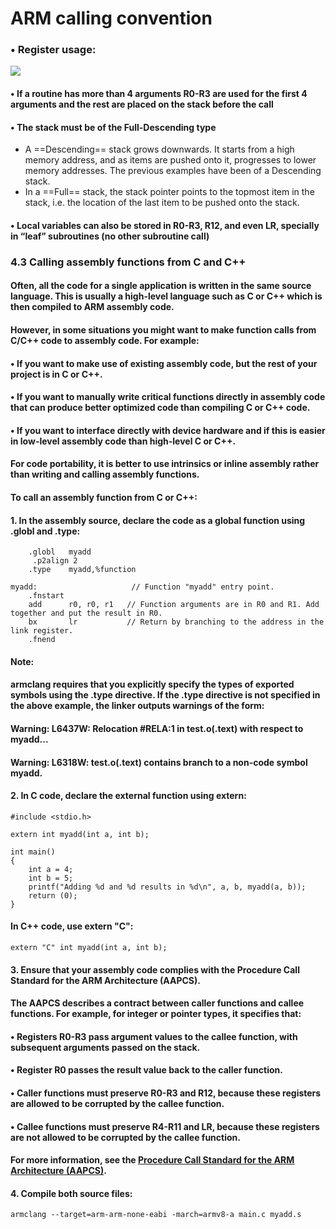 # ARM calling convention
### • Register usage:
![](https://i.imgur.com/iuXhZ4J.png)
#### • If a routine has more than 4 arguments R0-R3 are used for the first 4 arguments and the rest are placed on the stack before the call
#### • The stack must be of the Full-Descending type
 * A ==Descending== stack grows downwards. It starts from a high memory address, and as items are pushed onto it, progresses to lower memory addresses. The previous examples have been of a Descending stack.
 * In a ==Full== stack, the stack pointer points to the topmost item in the stack, i.e. the location of the last item to be pushed onto the stack.
#### • Local variables can also be stored in R0-R3, R12, and even LR, specially in “leaf” subroutines (no other subroutine call)

### 4.3 Calling assembly functions from C and C++
#### Often, all the code for a single application is written in the same source language. This is usually a high-level language such as C or C++ which is then compiled to ARM assembly code.

#### However, in some situations you might want to make function calls from C/C++ code to assembly code. For example:
#### • If you want to make use of existing assembly code, but the rest of your project is in C or C++.
#### • If you want to manually write critical functions directly in assembly code that can produce better optimized code than compiling C or C++ code.
#### • If you want to interface directly with device hardware and if this is easier in low-level assembly code than high-level C or C++.
#### For code portability, it is better to use intrinsics or inline assembly rather than writing and calling assembly functions.
#### To call an assembly function from C or C++:
#### 1. In the assembly source, declare the code as a global function using .globl and .type:
```
	.globl   myadd
     .p2align 2
	.type    myadd,%function
			
myadd:                     // Function "myadd" entry point.
	.fnstart
	add      r0, r0, r1   // Function arguments are in R0 and R1. Add together and put the result in R0.
	bx       lr           // Return by branching to the address in the link register.
	.fnend
```
#### Note:
#### armclang requires that you explicitly specify the types of exported symbols using the .type directive. If the .type directive is not specified in the above example, the linker outputs warnings of the form:
#### Warning: L6437W: Relocation #RELA:1 in test.o(.text) with respect to myadd...
#### Warning: L6318W: test.o(.text) contains branch to a non-code symbol myadd.
#### 2. In C code, declare the external function using extern:
```
#include <stdio.h>
					
extern int myadd(int a, int b);
					
int main()
{
	int a = 4;
	int b = 5;
	printf("Adding %d and %d results in %d\n", a, b, myadd(a, b));
	return (0);
}
```
#### In C++ code, use extern "C":
```
extern "C" int myadd(int a, int b);
```
#### 3. Ensure that your assembly code complies with the Procedure Call Standard for the ARM Architecture (AAPCS).
#### The AAPCS describes a contract between caller functions and callee functions. For example, for integer or pointer types, it specifies that:
#### • Registers R0-R3 pass argument values to the callee function, with subsequent arguments passed on the stack.
#### • Register R0 passes the result value back to the caller function.
#### • Caller functions must preserve R0-R3 and R12, because these registers are allowed to be corrupted by the callee function.
#### • Callee functions must preserve R4-R11 and LR, because these registers are not allowed to be corrupted by the callee function.
#### For more information, see the [Procedure Call Standard for the ARM Architecture (AAPCS)](http://infocenter.arm.com/help/index.jsp?topic=/com.arm.doc.subset.swdev.abi/index.html).
#### 4. Compile both source files:
```
armclang --target=arm-arm-none-eabi -march=armv8-a main.c myadd.s
```

